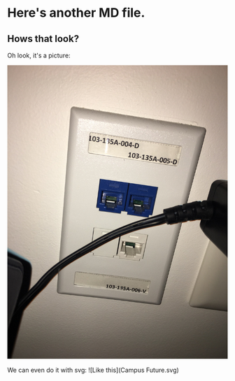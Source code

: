 # Here's another MD file.

## Hows that look?

Oh look, it's a picture:

![A pic](IMG_9047.jpg)

We can even do it with svg:
![Like this](Campus Future.svg)


